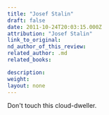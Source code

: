 ```yaml
---
title: "Josef Stalin"
draft: false
date: 2011-10-24T20:03:15.000Z
attribution: "Josef Stalin"
link_to_original:
nd_author_of_this_review:
related_author: .md
related_books:

description:
weight:
layout: none
---
```

Don't touch this cloud-dweller.

